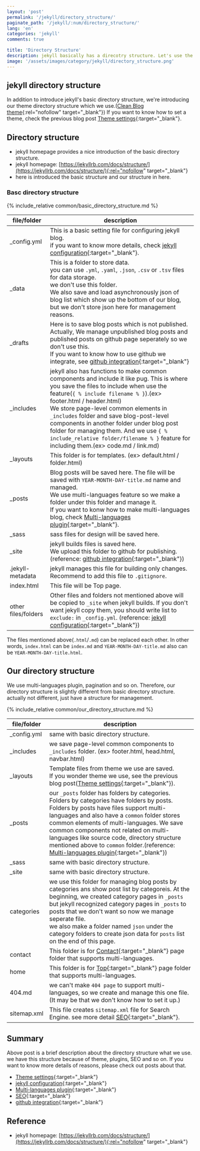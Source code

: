 ```yaml
---
layout: 'post'
permalink: '/jekyll/directory_structure/'
paginate_path: '/jekyll/:num/directory_structure/'
lang: 'en'
categories: 'jekyll'
comments: true

title: 'Directory Structure'
description: jekyll basically has a direcotry structure. Let's use the directory structure for managing the blog.
image: '/assets/images/category/jekyll/directory_structure.png'
---
```


## jekyll directory structure
In addition to introduce jekyll's basic directory structure, we're introducing our theme directory structure which we use.([Clean Blog theme](http://jekyllthemes.org/themes/clean-blog/){:rel="nofollow" target="_blank"}) If you want to know how to set a theme, check the previous blog post [Theme settings]({{site.url}}/{{page.categories}}/theme/){:target="_blank"}.

## Directory structure
- jekyll homepage provides a nice introduction of the basic directory structure.
- jekyll homepage: [https://jekyllrb.com/docs/structure/](https://jekyllrb.com/docs/structure/){:rel="nofollow" target="_blank"}
- here is introduced the basic structure and our structure in here.


### Basc directory structure
{% include_relative common/basic_directory_structure.md %}

| file/folder | description |
|---|---|
| _config.yml | This is a basic setting file for configuring jekyll blog.<br>if you want to know more details, check [jekyll configuration]({{site.url}}/{{page.categories}}/configuration/){:target="_blank"}. |
| _data | This is a folder to store data.<br> you can use ```.yml```,  ```.yaml```, ```.json```, ```.csv``` or ```.tsv``` files for data storage.<br>we don't use this folder.<br>We also save and load asynchronously json of blog list which show up the bottom of our blog, but we don't store json here for management reasons. |
| _drafts | Here is to save blog posts which is not published.<br>Actually, We manage unpublished blog posts and published posts on github page seperately so we don't use this.<br>If you want to know how to use github we integrate, see [github integration]({{site.url}}/{{page.categories}}/integrate_github/){:target="_blank"} |
| _includes | jekyll also has functions to make common components and include it like pug. This is where you save the files to include when use the feature(```{ % include filename % }```).(ex> footer.html / header.html)<br>We store page-level common elements in ```_includes``` folder and save blog-post-level components in another folder under blog post folder for managing them. And we use ```{ % include_relative folder/filename % }``` feature for including them.(ex> code.md / link.md)|
| _layouts | This folder is for templates. (ex> default.html / folder.html) |
| _posts | Blog posts will be saved here. The file will be saved with ```YEAR-MONTH-DAY-title.md``` name and managed.<br>We use multi-languages feature so we make a folder under this folder and manage it.<br>If you want to konw how to make multi-languages blog, check [Multi-languages plugin]({{site.url}}/{{page.categories}}/multi-languages-plugin/){:target="_blank"}. |
| _sass | sass files for design will be saved here. |
| _site | jekyll builds files is saved here.<br>We upload this folder to github for publishing.(reference: [github integration]({{site.url}}/{{page.categories}}/integrate_github/){:target="_blank"}) |
| .jekyll-metadata | jekyll manages this file for building only changes. Recommend to add this file to ```.gitignore```. |
| index.html | This file will be Top page. |
| other<br>files/folders | Other files and folders not mentioned above will be copied to ```_site``` when jekyll builds. If you don't want jekyll copy them, you should write list to ```exclude:``` in ```_config.yml```. (reference: [jekyll configuration]({{site.url}}/{{page.categories}}/configuration/){:target="_blank"}) |

The files mentioned above(```.html```/```.md```) can be replaced each other. In other words, ```index.html``` can be ```index.md``` and ```YEAR-MONTH-DAY-title.md``` also can be ```YEAR-MONTH-DAY-title.html```.

## Our directory structure
We use multi-languages plugin, pagination and so on. Therefore, our directory structure is slightly different from basic directory structure. actually not different, just have a structure for management.

{% include_relative common/our_directory_structure.md %}

| file/folder | description |
|---|---|
| _config.yml | same with basic directory structure. |
| _includes | we save page-level common components to ```_includes``` folder. (ex> footer.html, head.html, navbar.html) |
| _layouts | Template files from theme we use are saved.<br>If you wonder theme we use, see the previous blog post([Theme settings]({{site.url}}/{{page.categories}}/theme/){:target="_blank"}). |
| _posts | our ```_posts``` folder has folders by categories.<br>Folders by categories have folders by posts.<br>Folders by posts have files support multi-languages and also have a ```common``` folder stores common elements of multi-languages. We save common components not related on multi-languages like source code, directory structure mentioned above to ```common``` folder.(reference: [Multi-languages plugin]({{site.url}}/{{page.categories}}/multi-languages-plugin/){:target="_blank"}) |
| _sass | same with basic directory structure. |
| _site | same with basic directory structure. |
| categories | we use this folder for managing blog posts by categories ans show post list by categoreis. At the beginning, we created category pages in ```_posts``` but jekyll recognized category pages in ```_posts``` to posts that we don't want so now we manage seperate file.<br>we also make a folder named ```json``` under the category folders to create json data for ```posts``` list on the end of this page. |
| contact | This folder is for [Contact]({{site.url}}/contact/){:target="_blank"} page folder that supports multi-languages. |
| home | This folder is for [Top]({{site.url}}){:target="_blank"} page folder that supports multi-languages. |
| 404.md | we can't make ```404 page``` to support multi-languages, so we create and manage this one file.(It may be that we don't know how to set it up.) |
| sitemap.xml | This file creates ```sitemap.xml``` file for Search Engine. see more detail [SEO]({{site.url}}/{{page.categories}}/seo/){:target="_blank"}. |

## Summary
Above post is a brief description about the directory structure what we use. we have this structure because of theme, plugins, SEO and so on. If you want to know more details of reasons, please check out posts about that.
- [Theme settings]({{site.url}}/{{page.categories}}/theme/){:target="_blank"}
- [jekyll configuration]({{site.url}}/{{page.categories}}/configuration/){:target="_blank"}
- [Multi-languages plugin]({{site.url}}/{{page.categories}}/multi-languages-plugin/){:target="_blank"}
- [SEO]({{site.url}}/{{page.categories}}/seo/){:target="_blank"}
- [github integration]({{site.url}}/{{page.categories}}/integrate_github/){:target="_blank"}

## Reference
- jekyll homepage: [https://jekyllrb.com/docs/structure/](https://jekyllrb.com/docs/structure/){:rel="nofollow" target="_blank"}